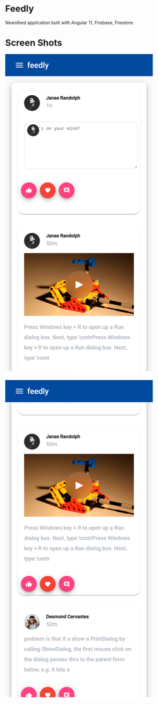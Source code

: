 # Feedly
Newsfeed application built with Angular 11, Firebase, Firestore

# Screen Shots

![Image](https://github.com/zimejin/Feedly-app/blob/main/localhost_4200_(iPhone%20X).png?raw=true)

![Image](https://github.com/zimejin/Feedly-app/blob/main/localhost_4200_(iPhone%20X)%20(2).png?raw=true)
